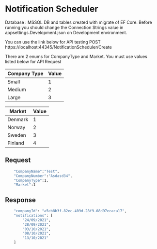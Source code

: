 # Notification Scheduler

Database : MSSQL
DB and tables created with migrate of EF Core. Before running you should change the Connection Strings value in appsettings.Development.json on Development environment.

You can use the link below for API testing
POST https://localhost:44345/NotificationScheduler/Create

There are 2 enums for CompanyType and Market. You must use values listed below for API Request

| Company Type | Value |
| ------ | ------ |
| Small  | 1 |
| Medium  | 2 |
| Large | 3 |

| Market | Value |
| ------ | ------ |
| Denmark   | 1 |
| Norway   | 2 |
| Sweden  | 3 |
| Finland   | 4 |

## Request

```sh
    "CompanyName":"Test",
    "CompanyNumber":"Asdasd34",
    "CompanyType":1,
    "Market":1
```

## Response

```sh
    "companyId": "a5eb8b3f-82ec-409d-28f9-08d97ecaca17",
    "notifications": [
        "24/09/2021",
        "28/09/2021",
        "03/10/2021",
        "08/10/2021",
        "13/10/2021"
    ]
```
